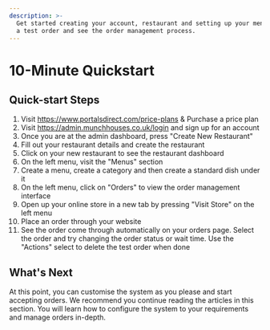 ```yaml
---
description: >-
  Get started creating your account, restaurant and setting up your menus. Place
  a test order and see the order management process.
---
```


# 10-Minute Quickstart



## Quick-start Steps

1. Visit https://www.portalsdirect.com/price-plans & Purchase a price plan 
2. Visit https://admin.munchhouses.co.uk/login and sign up for an account
3. Once you are at the admin dashboard, press "Create New Restaurant"
4. Fill out your restaurant details and create the restaurant
5. Click on your new restaurant to see the restaurant dashboard
6. On the left menu, visit the "Menus" section
7. Create a menu, create a category and then create a standard dish under it
8. On the left menu, click on "Orders" to view the order management interface
9. Open up your online store in a new tab by pressing "Visit Store" on the left menu
10. Place an order through your website
11. See the order come through automatically on your orders page. Select the order and try changing the order status or wait time. Use the "Actions" select to delete the test order when done

## What's Next

At this point, you can customise the system as you please and start accepting orders. We recommend you continue reading the articles in this section. You will learn how to configure the system to your requirements and manage orders in-depth.

